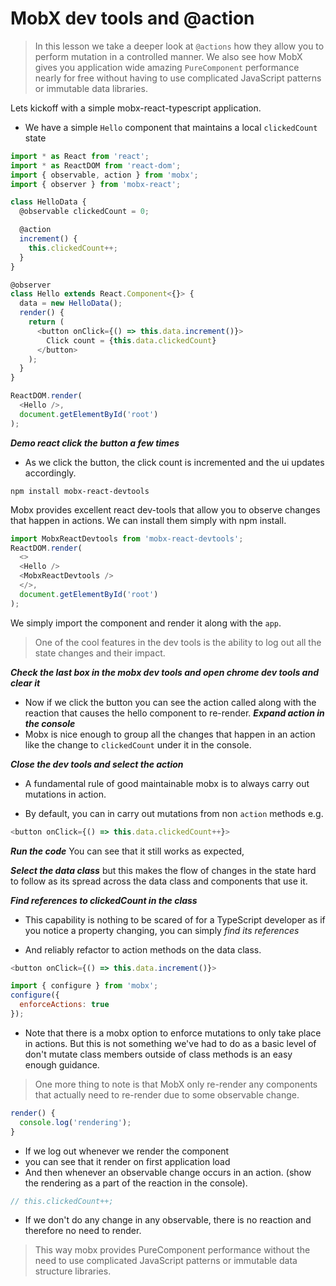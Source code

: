 # MobX dev tools and @action
> In this lesson we take a deeper look at `@actions` how they allow you to perform mutation in a controlled manner. We also see how MobX gives you application wide amazing `PureComponent` performance nearly for free without having to use complicated JavaScript patterns or immutable data libraries.

Lets kickoff with a simple mobx-react-typescript application.
* We have a simple `Hello` component that maintains a local `clickedCount` state

```js
import * as React from 'react';
import * as ReactDOM from 'react-dom';
import { observable, action } from 'mobx';
import { observer } from 'mobx-react';

class HelloData {
  @observable clickedCount = 0;

  @action
  increment() {
    this.clickedCount++;
  }
}

@observer
class Hello extends React.Component<{}> {
  data = new HelloData();
  render() {
    return (
      <button onClick={() => this.data.increment()}>
        Click count = {this.data.clickedCount}
      </button>
    );
  }
}

ReactDOM.render(
  <Hello />,
  document.getElementById('root')
);

```
***Demo react click the button a few times***
* As we click the button, the click count is incremented and the ui updates accordingly.


```
npm install mobx-react-devtools
```
Mobx provides excellent react dev-tools that allow you to observe changes that happen in actions. We can install them simply with npm install.


```js
import MobxReactDevtools from 'mobx-react-devtools';
ReactDOM.render(
  <>
  <Hello />
  <MobxReactDevtools />
  </>,
  document.getElementById('root')
);
```
We simply import the component and render it along with the `app`. 

> One of the cool features in the dev tools is the ability to log out all the state changes and their impact. 

***Check the last box in the mobx dev tools and open chrome dev tools and clear it***
* Now if we click the button you can see the action called along with the reaction that causes the hello component to re-render. 
***Expand *action* in the console*** 
* Mobx is nice enough to group all the changes that happen in an action like the change to `clickedCount` under it in the console.

***Close the dev tools and select the action***
* A fundamental rule of good maintainable mobx is to always carry out mutations in action. 

* By default, you can in carry out mutations from non `action` methods e.g. 

```js
<button onClick={() => this.data.clickedCount++}>
```
***Run the code***
You can see that it still works as expected, 

***Select the data class*** 
but this makes the flow of changes in the state hard to follow as its spread across the data class and components that use it. 

***Find references to clickedCount in the class***
* This capability is nothing to be scared of for a TypeScript developer as if you notice a property changing, you can simply *find its references* 

* And reliably refactor to action methods on the data class. 
```js
<button onClick={() => this.data.increment()}>
```


```js
import { configure } from 'mobx';
configure({
  enforceActions: true
});

```
* Note that there is a mobx option to enforce mutations to only take place in actions. But this is not something we've had to do as a basic level of don't mutate class members outside of class methods is an easy enough guidance.


> One more thing to note is that MobX only re-render any components that actually need to re-render due to some observable change. 
```ts
render() {
  console.log('rendering');
}
```
* If we log out whenever we render the component 
* you can see that it render on first application load
* And then whenever an observable change occurs in an action. (show the rendering as a part of the reaction in the console).

```ts
// this.clickedCount++;
```
* If we don't do any change in any observable, there is no reaction and therefore no need to render. 

> This way mobx provides PureComponent performance without the need to use complicated JavaScript patterns or immutable data structure libraries.
